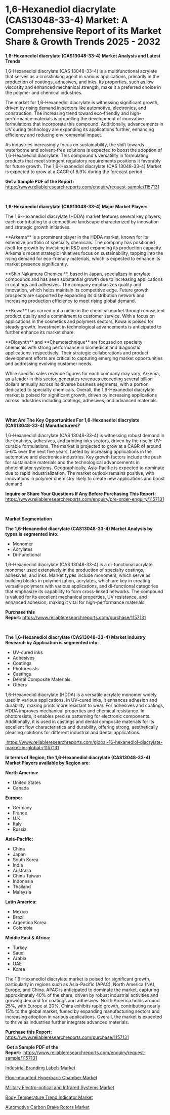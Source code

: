<p><h1>1,6-Hexanediol diacrylate (CAS13048-33-4) Market: A Comprehensive Report of its Market Share & Growth Trends 2025 - 2032</h1></p><p><strong>1,6-Hexanediol diacrylate (CAS13048-33-4) Market Analysis and Latest Trends</strong></p>
<p><p>1,6-Hexanediol diacrylate (CAS 13048-33-4) is a multifunctional acrylate that serves as a crosslinking agent in various applications, primarily in the production of coatings, adhesives, and inks. Its properties, such as low viscosity and enhanced mechanical strength, make it a preferred choice in the polymer and chemical industries. </p><p>The market for 1,6-Hexanediol diacrylate is witnessing significant growth, driven by rising demand in sectors like automotive, electronics, and construction. The increasing trend toward eco-friendly and high-performance materials is propelling the development of innovative formulations that incorporate this compound. Additionally, advancements in UV curing technology are expanding its applications further, enhancing efficiency and reducing environmental impact.</p><p>As industries increasingly focus on sustainability, the shift towards waterborne and solvent-free solutions is expected to boost the adoption of 1,6-Hexanediol diacrylate. This compound's versatility in formulating products that meet stringent regulatory requirements positions it favorably for future growth. The 1,6-Hexanediol diacrylate (CAS 13048-33-4) Market is expected to grow at a CAGR of 8.9% during the forecast period.</p></p>
<p><strong>Get a Sample PDF of the Report:&nbsp;</strong> <a href="https://www.reliableresearchreports.com/enquiry/request-sample/1157131?utm_campaign=120&utm_medium=2&utm_source=Github&utm_content=ia&utm_term=21032025&utm_id=16-hexanediol-diacrylate-cas13048-33-4">https://www.reliableresearchreports.com/enquiry/request-sample/1157131</a></p>
<p>&nbsp;</p>
<p><strong>1,6-Hexanediol diacrylate (CAS13048-33-4) Major Market Players</strong></p>
<p><p>The 1,6-Hexanediol diacrylate (HDDA) market features several key players, each contributing to a competitive landscape characterized by innovation and strategic growth initiatives. </p><p>**Arkema** is a prominent player in the HDDA market, known for its extensive portfolio of specialty chemicals. The company has positioned itself for growth by investing in R&D and expanding its production capacity. Arkema's recent strategic initiatives focus on sustainability, tapping into the rising demand for eco-friendly materials, which is expected to enhance its market presence significantly.</p><p>**Shin Nakamura Chemical**, based in Japan, specializes in acrylate compounds and has seen substantial growth due to increasing applications in coatings and adhesives. The company emphasizes quality and innovation, which helps maintain its competitive edge. Future growth prospects are supported by expanding its distribution network and increasing production efficiency to meet rising global demand.</p><p>**Kowa** has carved out a niche in the chemical market through consistent product quality and a commitment to customer service. With a focus on applications in the cosmetics and polymers sectors, Kowa is poised for steady growth. Investment in technological advancements is anticipated to further enhance its market share.</p><p>**Biosynth** and **Chemotechnique** are focused on specialty chemicals with strong performance in biomedical and diagnostic applications, respectively. Their strategic collaborations and product development efforts are critical to capturing emerging market opportunities and addressing evolving customer needs.</p><p>While specific sales revenue figures for each company may vary, Arkema, as a leader in this sector, generates revenues exceeding several billion dollars annually across its diverse business segments, with a portion dedicated to specialty chemicals. Overall, the 1,6-Hexanediol diacrylate market is poised for significant growth, driven by increasing applications across industries including coatings, adhesives, and advanced materials.</p></p>
<p>&nbsp;</p>
<p><strong>What Are The Key Opportunities For 1,6-Hexanediol diacrylate (CAS13048-33-4) Manufacturers?</strong></p>
<p><p>1,6-Hexanediol diacrylate (CAS 13048-33-4) is witnessing robust demand in the coatings, adhesives, and printing inks sectors, driven by the rise in UV-curable formulations. The market is projected to grow at a CAGR of around 5-6% over the next five years, fueled by increasing applications in the automotive and electronics industries. Key growth factors include the push for sustainable materials and the technological advancements in photoinitiator systems. Geographically, Asia-Pacific is expected to dominate due to rapid industrialization. The market outlook remains positive, with innovations in polymer chemistry likely to create new applications and boost demand.</p></p>
<p><strong>Inquire or Share Your Questions If Any Before Purchasing This Report:</strong> <a href="https://www.reliableresearchreports.com/enquiry/pre-order-enquiry/1157131?utm_campaign=120&utm_medium=2&utm_source=Github&utm_content=ia&utm_term=21032025&utm_id=16-hexanediol-diacrylate-cas13048-33-4">https://www.reliableresearchreports.com/enquiry/pre-order-enquiry/1157131</a></p>
<p>&nbsp;</p>
<p><strong>Market Segmentation</strong></p>
<p><strong>The 1,6-Hexanediol diacrylate (CAS13048-33-4) Market Analysis by types is segmented into:</strong></p>
<p><ul><li>Monomer</li><li>Acrylates</li><li>Di-Functional</li></ul></p>
<p><p>1,6-Hexanediol diacrylate (CAS 13048-33-4) is a di-functional acrylate monomer used extensively in the production of specialty coatings, adhesives, and inks. Market types include monomers, which serve as building blocks in polymerization, acrylates, which are key in creating versatile polymers with various applications, and di-functional categories that emphasize its capability to form cross-linked networks. The compound is valued for its excellent mechanical properties, UV resistance, and enhanced adhesion, making it vital for high-performance materials.</p></p>
<p><strong>Purchase this Report:&nbsp;</strong><a href="https://www.reliableresearchreports.com/purchase/1157131?utm_campaign=120&utm_medium=2&utm_source=Github&utm_content=ia&utm_term=21032025&utm_id=16-hexanediol-diacrylate-cas13048-33-4">https://www.reliableresearchreports.com/purchase/1157131</a></p>
<p>&nbsp;</p>
<p><strong>The 1,6-Hexanediol diacrylate (CAS13048-33-4) Market Industry Research by Application is segmented into:</strong></p>
<p><ul><li>UV-cured inks</li><li>Adhesives</li><li>Coatings</li><li>Photoresists</li><li>Castings</li><li>Dental Composite Materials</li><li>Others</li></ul></p>
<p><p>1,6-Hexanediol diacrylate (HDDA) is a versatile acrylate monomer widely used in various applications. In UV-cured inks, it enhances adhesion and durability, making prints more resistant to wear. For adhesives and coatings, HDDA improves mechanical properties and chemical resistance. In photoresists, it enables precise patterning for electronic components. Additionally, it is used in castings and dental composite materials for its excellent flow characteristics and durability, offering strong, aesthetically pleasing solutions for different industrial and dental applications.</p></p>
<p><a href="https://www.reliableresearchreports.com/global-16-hexanediol-diacrylate-market-in-global-r1157131?utm_campaign=120&utm_medium=2&utm_source=Github&utm_content=ia&utm_term=21032025&utm_id=16-hexanediol-diacrylate-cas13048-33-4">&nbsp;https://www.reliableresearchreports.com/global-16-hexanediol-diacrylate-market-in-global-r1157131</a></p>
<p><strong>In terms of Region, the 1,6-Hexanediol diacrylate (CAS13048-33-4) Market Players available by Region are:</strong></p>
<p>
    <p> <strong> North America: </strong>
        <ul>
            <li>United States</li>
            <li>Canada</li>
        </ul>
        </p> 
    <p> <strong> Europe: </strong>
        <ul>
            <li>Germany</li>
            <li>France</li>
            <li>U.K.</li>
            <li>Italy</li>
            <li>Russia</li>
        </ul>
        </p> 
    <p> <strong> Asia-Pacific: </strong>
        <ul>
            <li>China</li>
            <li>Japan</li>
            <li>South Korea</li>
            <li>India</li>
            <li>Australia</li>
            <li>China Taiwan</li>
            <li>Indonesia</li>
            <li>Thailand</li>
            <li>Malaysia</li>
        </ul>
        </p> 
    <p> <strong> Latin America: </strong>
        <ul>
            <li>Mexico</li>
            <li>Brazil</li>
            <li>Argentina Korea</li>
            <li>Colombia</li>
        </ul>
        </p> 
    <p> <strong> Middle East & Africa: </strong>
        <ul>
            <li>Turkey</li>
            <li>Saudi</li>
            <li>Arabia</li>
            <li>UAE</li>
            <li>Korea</li>
        </ul>
    </p>
    </p>
<p><p>The 1,6-Hexanediol diacrylate market is poised for significant growth, particularly in regions such as Asia-Pacific (APAC), North America (NA), Europe, and China. APAC is anticipated to dominate the market, capturing approximately 40% of the share, driven by robust industrial activities and growing demand for coatings and adhesives. North America holds around 25%, with Europe at 20%. China exhibits rapid growth, contributing nearly 15% to the global market, fueled by expanding manufacturing sectors and increasing adoption in various applications. Overall, the market is expected to thrive as industries further integrate advanced materials.</p></p>
<p><strong>Purchase this Report: </strong><a href="https://www.reliableresearchreports.com/purchase/1157131?utm_campaign=120&utm_medium=2&utm_source=Github&utm_content=ia&utm_term=21032025&utm_id=16-hexanediol-diacrylate-cas13048-33-4">https://www.reliableresearchreports.com/purchase/1157131</a></p>
<p>&nbsp;<strong>Get a Sample PDF of the Report:&nbsp;&nbsp;</strong><a href="https://www.reliableresearchreports.com/enquiry/request-sample/1157131?utm_campaign=120&utm_medium=2&utm_source=Github&utm_content=ia&utm_term=21032025&utm_id=16-hexanediol-diacrylate-cas13048-33-4">https://www.reliableresearchreports.com/enquiry/request-sample/1157131</a></p>
<p><strong></strong></p>
<p><p><a href="https://github.com/dukawashviro/Market-Research-Report-List-1/blob/main/industrial-branding-labels-market.md?utm_campaign=120&utm_medium=2&utm_source=Github&utm_content=ia&utm_term=21032025&utm_id=16-hexanediol-diacrylate-cas13048-33-4">Industrial Branding Labels Market</a></p><p><a href="https://github.com/koopalujale2/Market-Research-Report-List-1/blob/main/floor-mounted-hyperbaric-chamber-market.md?utm_campaign=120&utm_medium=2&utm_source=Github&utm_content=ia&utm_term=21032025&utm_id=16-hexanediol-diacrylate-cas13048-33-4">Floor-mounted Hyperbaric Chamber Market</a></p><p><a href="https://github.com/timayuethem/Market-Research-Report-List-1/blob/main/military-electro-optical-and-infrared-systems-market.md?utm_campaign=120&utm_medium=2&utm_source=Github&utm_content=ia&utm_term=21032025&utm_id=16-hexanediol-diacrylate-cas13048-33-4">Military Electro-optical and Infrared Systems Market</a></p><p><a href="https://github.com/molayrabeta/Market-Research-Report-List-1/blob/main/body-temperature-trend-indicator-market.md?utm_campaign=120&utm_medium=2&utm_source=Github&utm_content=ia&utm_term=21032025&utm_id=16-hexanediol-diacrylate-cas13048-33-4">Body Temperature Trend Indicator Market</a></p><p><a href="https://github.com/rembaentin6f/Market-Research-Report-List-1/blob/main/automotive-carbon-brake-rotors-market.md?utm_campaign=120&utm_medium=2&utm_source=Github&utm_content=ia&utm_term=21032025&utm_id=16-hexanediol-diacrylate-cas13048-33-4">Automotive Carbon Brake Rotors Market</a></p></p>